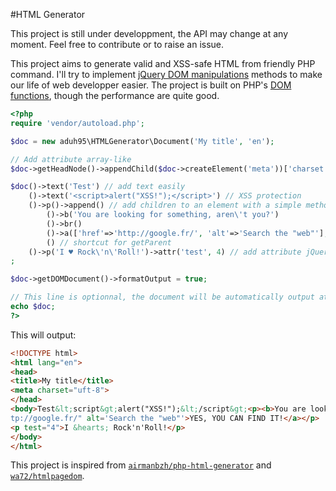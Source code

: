 #HTML Generator

This project is still under developpment, the API may change at any moment. Feel free to contribute or to raise an issue.

This project aims to generate valid and XSS-safe HTML from friendly PHP command. I'll try to implement [jQuery DOM manipulations](http://api.jquery.com/category/manipulation/) methods to make our life of web developper easier. The project is built on PHP's [DOM functions](http://php.net/manual/en/book.dom.php), though the performance are quite good.

```php
<?php
require 'vendor/autoload.php';

$doc = new aduh95\HTMLGenerator\Document('My title', 'en');

// Add attribute array-like
$doc->getHeadNode()->appendChild($doc->createElement('meta'))['charset'] = 'uft-8';

$doc()->text('Test') // add text easily
    ()->text('<script>alert("XSS!");</script>') // XSS protection
    ()->p()->append() // add children to an element with a simple method call
        ()->b('You are looking for something, aren\'t you?')
        ()->br()
        ()->a(['href'=>'http://google.fr/', 'alt'=>'Search the "web"'], 'YES, YOU CAN FIND IT!')
        () // shortcut for getParent
    ()->p('I ♥ Rock\'n\'Roll!')->attr('test', 4) // add attribute jQuery-like
;

$doc->getDOMDocument()->formatOutput = true;

// This line is optionnal, the document will be automatically output at the end of ths script
echo $doc;
?>
```

This will output:

```html
<!DOCTYPE html>
<html lang="en">
<head>
<title>My title</title>
<meta charset="uft-8">
</head>
<body>Test&lt;script&gt;alert("XSS!");&lt;/script&gt;<p><b>You are looking for something, aren't you?</b><br><a href="ht
tp://google.fr/" alt='Search the "web"'>YES, YOU CAN FIND IT!</a></p>
<p test="4">I &hearts; Rock'n'Roll!</p>
</body>
</html>
```


This project is inspired from [`airmanbzh/php-html-generator`](https://github.com/Airmanbzh/php-html-generator) and [`wa72/htmlpagedom`](https://github.com/wasinger/htmlpagedom).
